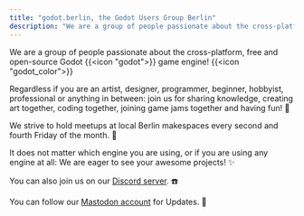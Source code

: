 ```yaml
---
title: "godot.berlin, the Godot Users Group Berlin"
description: "We are a group of people passionate about the cross-platform, free and open-source Godot game engine."
---
```


We are a group of people passionate about the cross-platform, free and open-source Godot {{<icon "godot">}} game engine! {{<icon "godot_color">}}

Regardless if you are an artist, designer, programmer, beginner, hobbyist, professional or anything in between: join us for sharing knowledge, creating art together, coding together, joining game jams together and having fun! 🚀

We strive to hold meetups at local Berlin makespaces every second and fourth Friday of the month. 🌳

It does not matter which engine you are using, or if you are using any engine at all: We are eager to see your awesome projects! ✨

You can also join us on our [Discord server](https://discord.gg/dqg7TxMRH9). ☎️

You can follow our [Mastodon account](https://mastodon.gamedev.place/@GodotUserGroupBerlin) for Updates. 📣
